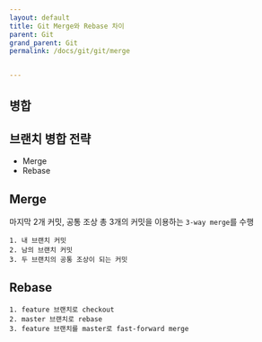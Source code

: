 ```yaml
---
layout: default
title: Git Merge와 Rebase 차이
parent: Git
grand_parent: Git
permalink: /docs/git/git/merge


---
```


## 병합

## 브랜치 병합 전략

- Merge
- Rebase



## Merge

마지막 2개 커밋, 공통 조상 총 3개의 커밋을 이용하는 `3-way merge`를 수행

```null
1. 내 브랜치 커밋
2. 남의 브랜치 커밋
3. 두 브랜치의 공통 조상이 되는 커밋
```

## Rebase

```null
1. feature 브랜치로 checkout
2. master 브랜치로 rebase
3. feature 브랜치를 master로 fast-forward merge
```